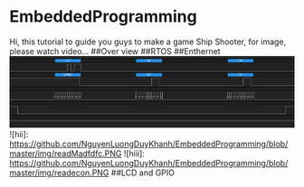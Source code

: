 # EmbeddedProgramming
Hi, this tutorial to guide you guys to make a game Ship Shooter, for image, please watch video...
##Over view
##RTOS
##Enthernet
![](https://github.com/NguyenLuongDuyKhanh/EmbeddedProgramming/blob/master/img/readMac.PNG)
![hii]: https://github.com/NguyenLuongDuyKhanh/EmbeddedProgramming/blob/master/img/readMadfdfc.PNG
![hiii]: https://github.com/NguyenLuongDuyKhanh/EmbeddedProgramming/blob/master/img/readecon.PNG
##LCD and GPIO
